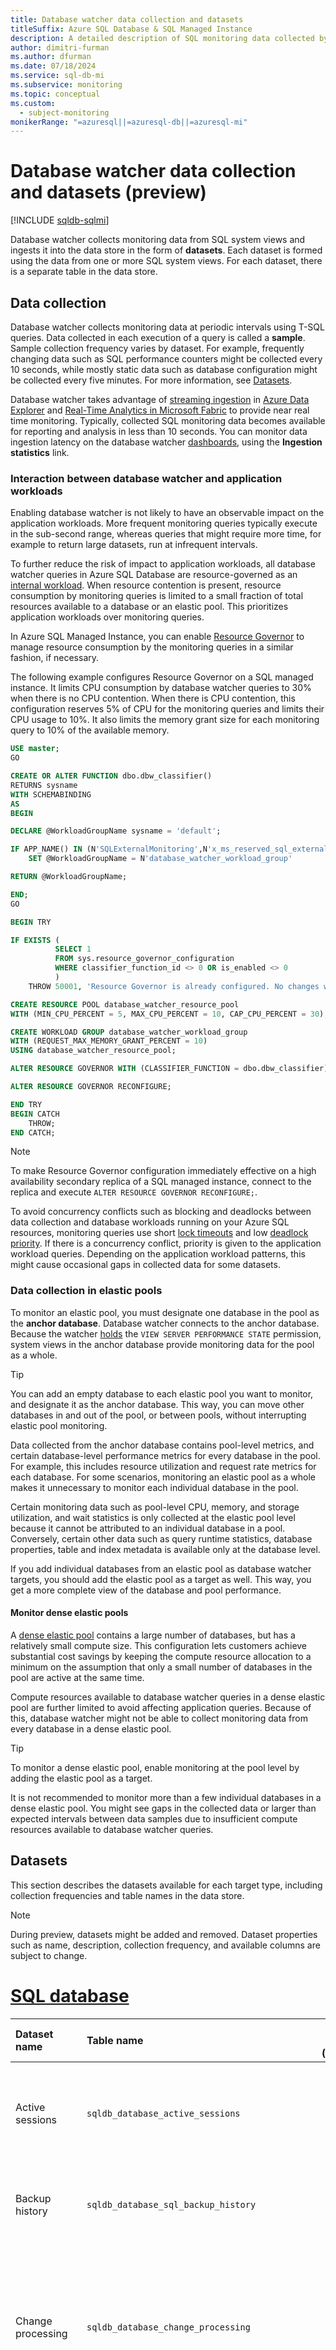```yaml
---
title: Database watcher data collection and datasets
titleSuffix: Azure SQL Database & SQL Managed Instance
description: A detailed description of SQL monitoring data collected by database watcher
author: dimitri-furman
ms.author: dfurman
ms.date: 07/18/2024
ms.service: sql-db-mi
ms.subservice: monitoring
ms.topic: conceptual
ms.custom:
  - subject-monitoring
monikerRange: "=azuresql||=azuresql-db||=azuresql-mi"
---
```


# Database watcher data collection and datasets (preview)

[!INCLUDE [sqldb-sqlmi](./includes/appliesto-sqldb-sqlmi.md)]

Database watcher collects monitoring data from SQL system views and ingests it into the data store in the form of **datasets**. Each dataset is formed using the data from one or more SQL system views. For each dataset, there is a separate table in the data store.

## Data collection

Database watcher collects monitoring data at periodic intervals using T-SQL queries. Data collected in each execution of a query is called a **sample**. Sample collection frequency varies by dataset. For example, frequently changing data such as SQL performance counters might be collected every 10 seconds, while mostly static data such as database configuration might be collected every five minutes. For more information, see [Datasets](#datasets).

Database watcher takes advantage of [streaming ingestion](/azure/data-explorer/ingest-data-streaming) in [Azure Data Explorer](/azure/data-explorer/data-explorer-overview) and [Real-Time Analytics in Microsoft Fabric](/fabric/real-time-analytics/overview) to provide near real time monitoring. Typically, collected SQL monitoring data becomes available for reporting and analysis in less than 10 seconds. You can monitor data ingestion latency on the database watcher [dashboards](database-watcher-overview.md#dashboards), using the **Ingestion statistics** link.

### Interaction between database watcher and application workloads

Enabling database watcher is not likely to have an observable impact on the application workloads. More frequent monitoring queries typically execute in the sub-second range, whereas queries that might require more time, for example to return large datasets, run at infrequent intervals.

To further reduce the risk of impact to application workloads, all database watcher queries in Azure SQL Database are resource-governed as an [internal workload](./database/resource-limits-logical-server.md#resource-consumption-by-user-workloads-and-internal-processes). When resource contention is present, resource consumption by monitoring queries is limited to a small fraction of total resources available to a database or an elastic pool. This prioritizes application workloads over monitoring queries.

In Azure SQL Managed Instance, you can enable [Resource Governor](/sql/relational-databases/resource-governor/resource-governor) to manage resource consumption by the monitoring queries in a similar fashion, if necessary.

The following example configures Resource Governor on a SQL managed instance. It limits CPU consumption by database watcher queries to 30% when there is no CPU contention. When there is CPU contention, this configuration reserves 5% of CPU for the monitoring queries and limits their CPU usage to 10%. It also limits the memory grant size for each monitoring query to 10% of the available memory.

```sql
USE master;
GO

CREATE OR ALTER FUNCTION dbo.dbw_classifier()
RETURNS sysname
WITH SCHEMABINDING
AS
BEGIN

DECLARE @WorkloadGroupName sysname = 'default';

IF APP_NAME() IN (N'SQLExternalMonitoring',N'x_ms_reserved_sql_external_monitoring')
    SET @WorkloadGroupName = N'database_watcher_workload_group'

RETURN @WorkloadGroupName;

END;
GO

BEGIN TRY

IF EXISTS (
          SELECT 1
          FROM sys.resource_governor_configuration
          WHERE classifier_function_id <> 0 OR is_enabled <> 0
          )
    THROW 50001, 'Resource Governor is already configured. No changes were made.', 1;

CREATE RESOURCE POOL database_watcher_resource_pool
WITH (MIN_CPU_PERCENT = 5, MAX_CPU_PERCENT = 10, CAP_CPU_PERCENT = 30);

CREATE WORKLOAD GROUP database_watcher_workload_group
WITH (REQUEST_MAX_MEMORY_GRANT_PERCENT = 10)
USING database_watcher_resource_pool;

ALTER RESOURCE GOVERNOR WITH (CLASSIFIER_FUNCTION = dbo.dbw_classifier);

ALTER RESOURCE GOVERNOR RECONFIGURE;

END TRY
BEGIN CATCH
    THROW;
END CATCH;
```

> [!NOTE]
> To make Resource Governor configuration immediately effective on a high availability secondary replica of a SQL managed instance, connect to the replica and execute `ALTER RESOURCE GOVERNOR RECONFIGURE;`.

To avoid concurrency conflicts such as blocking and deadlocks between data collection and database workloads running on your Azure SQL resources, monitoring queries use short [lock timeouts](/sql/relational-databases/sql-server-transaction-locking-and-row-versioning-guide#customizing-the-lock-time-out) and low [deadlock priority](/sql/t-sql/statements/set-deadlock-priority-transact-sql). If there is a concurrency conflict, priority is given to the application workload queries. Depending on the application workload patterns, this might cause occasional gaps in collected data for some datasets.

### Data collection in elastic pools

To monitor an elastic pool, you must designate one database in the pool as the **anchor database**. Database watcher connects to the anchor database. Because the watcher [holds](database-watcher-overview.md#watcher-authorization) the `VIEW SERVER PERFORMANCE STATE` permission, system views in the anchor database provide monitoring data for the pool as a whole.

> [!TIP]
> You can add an empty database to each elastic pool you want to monitor, and designate it as the anchor database. This way, you can move other databases in and out of the pool, or between pools, without interrupting elastic pool monitoring.

Data collected from the anchor database contains pool-level metrics, and certain database-level performance metrics for every database in the pool. For example, this includes resource utilization and request rate metrics for each database. For some scenarios, monitoring an elastic pool as a whole makes it unnecessary to monitor each individual database in the pool.

Certain monitoring data such as pool-level CPU, memory, and storage utilization, and wait statistics is only collected at the elastic pool level because it cannot be attributed to an individual database in a pool. Conversely, certain other data such as query runtime statistics, database properties, table and index metadata is available only at the database level.

If you add individual databases from an elastic pool as database watcher targets, you should add the elastic pool as a target as well. This way, you get a more complete view of the database and pool performance.

#### Monitor dense elastic pools

A [dense elastic pool](./database/elastic-pool-resource-management.md) contains a large number of databases, but has a relatively small compute size. This configuration lets customers achieve substantial cost savings by keeping the compute resource allocation to a minimum on the assumption that only a small number of databases in the pool are active at the same time.

Compute resources available to database watcher queries in a dense elastic pool are further limited to avoid affecting application queries. Because of this, database watcher might not be able to collect monitoring data from every database in a dense elastic pool.

> [!TIP]
> To monitor a dense elastic pool, enable monitoring at the pool level by adding the elastic pool as a target.
>
> It is not recommended to monitor more than a few individual databases in a dense elastic pool. You might see gaps in the collected data or larger than expected intervals between data samples due to insufficient compute resources available to database watcher queries.

## Datasets

This section describes the datasets available for each target type, including collection frequencies and table names in the data store.

> [!NOTE]
> During preview, datasets might be added and removed. Dataset properties such as name, description, collection frequency, and available columns are subject to change.

# [SQL database](#tab/sqldb)

| Dataset name | Table name | Collection frequency (hh:mm:ss) | Description |
|:--|:--|--:|:--|
| Active sessions | `sqldb_database_active_sessions` | `00:00:30` | Each row represents a session that is running a request, is a blocker, or has an open transaction. |
| Backup history | `sqldb_database_sql_backup_history` | `00:05:00` | Each row represents a successfully completed database backup. |
| Change processing | `sqldb_database_change_processing` | `00:01:00` | Each row represents a snapshot of aggregate log scan statistics for a change processing feature such as Change Data Capture or Change Feed (Azure Synapse Link). |
| Change processing errors | `sqldb_database_change_processing_errors` | `00:01:00` | Each row represents an error that occurred during change processing, when using a change processing feature such as Change Data Capture or Change Feed (Azure Synapse Link). |
| Connectivity | `sqldb_database_connectivity` | `00:00:30` | Each row represents a connectivity probe (a login and a query) for a database. |
| Geo-replicas | `sqldb_database_geo_replicas` | `00:00:30` | Each row represents a primary or a secondary geo-replica, including geo-replication metadata and statistics. |
| Index metadata | `sqldb_database_index_metadata` | `00:30:00` | Each row represents an index partition and includes index definition, properties, and operational statistics. |
| Memory utilization | `sqldb_database_memory_utilization` | `00:00:10` | Each row represents a memory clerk and includes memory consumption by the clerk on the database engine instance. |
| Missing indexes | `sqldb_database_missing_indexes` | `00:15:00` | Each row represents an index that might improve query performance if created. |
| Out-of-memory events | `sqldb_database_oom_events` | `00:01:00` | Each row represents an out-of-memory event in the database engine. |
| Performance counters (common) | `sqldb_database_performance_counters_common` | `00:00:10` | Each row represents a performance counter of the database engine instance. This dataset includes commonly used counters. |
| Performance counters (detailed) | `sqldb_database_performance_counters_detailed` | `00:01:00` | Each row represents a performance counter of the database engine instance. This dataset includes counters that might be needed for detailed monitoring and troubleshooting. |
| Properties | `sqldb_database_properties` | `00:05:00` | Each row represents a database and includes database options, resource governance limits, and other database metadata. |
| Query runtime statistics | `sqldb_database_query_runtime_stats` | `00:15:00` | Each row represents a Query Store runtime interval and includes query execution statistics. |
| Query wait statistics | `sqldb_database_query_wait_stats` | `00:15:00` | Each row represents a Query Store runtime interval and includes wait category statistics. |
| Replicas | `sqldb_database_replicas` | `00:00:10` | Each row represents a database replica, including replication metadata and statistics. Includes the primary replica and geo-replicas when collected on the primary, and secondary replicas when collected on a secondary. |
| Resource utilization | `sqldb_database_resource_utilization` | `00:00:15` | Each row represents CPU, Data IO, Log IO, and other resource consumption statistics for a database in a time interval. |
| Session statistics | `sqldb_database_session_stats` | `00:01:00` | Each row represents a summary of session statistics for a database, aggregated by non-additive session attributes such as login name, host name, application name, etc. |
| SOS schedulers | `sqldb_database_sos_schedulers` | `00:01:00` | Each row represents a SOS scheduler and includes statistics for the scheduler, CPU node, and memory node. |
| Storage IO | `sqldb_database_storage_io` | `00:00:10` | Each row represents a database file and includes cumulative IOPS, throughput, and latency statistics for the file. |
| Storage utilization | `sqldb_database_storage_utilization` | `00:01:00` | Each row represents a database and includes its storage usage, including `tempdb`, Query Store, and Persistent Version Store. |
| Table metadata | `sqldb_database_table_metadata` | `00:30:00` | Each row represents a table or an indexed view, and includes metadata such as row count, space usage, data compression, columns, and constraints.  |
| Wait statistics | `sqldb_database_wait_stats` | `00:00:10` | Each row represents a wait type and includes cumulative wait statistics of the database engine instance. For databases in an elastic pool, only database-scoped wait statistics are collected. |

> [!NOTE]
> For databases in an elastic pool, the **SQL database** datasets containing pool-level data are not collected. This includes the **Memory utilization**, **Out-of-memory events**, **Performance counters (common)**, and **Performance counters (detailed)** datasets. The **Wait statistics** dataset is collected but contains only database-scoped waits. This avoids collection of the same data from every database in the pool.
>
> Pool-level data is collected in the **SQL elastic pool** datasets. For a given elastic pool, the **Performance counters (common)** and **Performance counters (detailed)** datasets contain pool-level metrics and certain database-level metrics such as **CPU**, **Data IO**, **Log write**, **Requests**, **Transactions**, etc.

# [SQL elastic pool](#tab/sqlep)

| Dataset name | Table name | Collection frequency (hh:mm:ss) | Description |
|:--|:--|--:|:--|
| Memory utilization | `sqldb_elastic_pool_memory_utilization` | `00:00:10` | Each row represents a memory clerk and includes memory consumption by the clerk on the database engine instance. |
| Out-of-memory events | `sqldb_elastic_pool_oom_events` | `00:01:00` | Each row represents an out-of-memory event in the database engine. |
| Performance counters (common) | `sqldb_elastic_pool_performance_counters_common` | `00:00:10` | Each row represents a performance counter of the database engine instance. This dataset includes commonly used counters, including workload group resource usage statistics for each database in the elastic pool. |
| Performance counters (detailed) | `sqldb_elastic_pool_performance_counters_detailed` | `00:01:00` | Each row represents a performance counter of the database engine instance. This dataset includes counters that might be needed for detailed monitoring and troubleshooting. |
| Properties | `sqldb_elastic_pool_properties` | `00:05:00` | Each row represents an elastic pool, and includes resource governance limits and other metadata for the elastic pool. |
| Resource utilization | `sqldb_elastic_pool_resource_utilization` | `00:00:20` | Each row represents CPU, Data IO, Log IO, and other resource consumption statistics for an elastic pool in a time interval. |
| SOS schedulers | `sqldb_elastic_pool_sos_schedulers` | `00:01:00` | Each row represents a SOS scheduler and includes statistics for the scheduler, CPU node, and memory node. |
| Storage IO | `sqldb_elastic_pool_storage_io` | `00:00:10` | Each row represents a database file and includes cumulative IOPS, throughput, and latency statistics for the file. Files for all databases in the elastic pool are included. |
| Storage utilization | `sqldb_elastic_pool_storage_utilization` | `00:01:00` | Each row represents an elastic pool and includes its storage usage statistics, including `tempdb`. |
| Wait statistics | `sqldb_elastic_pool_wait_stats` | `00:00:10` | Each row represents a wait type and includes wait statistics of the database engine instance. |

# [SQL managed instance](#tab/sqlmi)

| Dataset name | Table name | Collection frequency (hh:mm:ss) | Description |
|:--|:--|--:|:--|
| Active sessions | `sqlmi_active_sessions` | `00:00:30` | Each row represents a session that is running a request, is a blocker, or has an open transaction. |
| Backup history | `sqlmi_sql_backup_history` | `00:05:00` | Each row represents a successfully completed database backup. |
| Change processing | `sqlmi_change_processing` | `00:01:00` | Each row represents a snapshot of aggregate log scan statistics for a change processing feature such as Change Data Capture. |
| Change processing errors | `sqlmi_change_processing_errors` | `00:01:00` | Each row represents an error that occurred during change processing, when using a change processing feature such as Change Data Capture. |
| Connectivity | `sqlmi_connectivity` | `00:00:30` | Each row represents a connectivity probe (a login and a query) for a SQL managed instance. |
| Database geo-replicas | `sqlmi_database_geo_replicas` | `00:05:00` | Each row represents a primary or a secondary database geo-replica, including geo-replication metadata and statistics. |
| Database properties | `sqlmi_database_properties` | `00:05:00` | Each row represents a database and includes database options and other database metadata. |
| Database replicas | `sqlmi_database_replicas` | `00:05:00` | Each row represents a database replica, including replication metadata and statistics. Includes the primary replica and geo-replicas when collected on the primary, and secondary replicas when collected on a secondary. |
| Database storage utilization | `sqlmi_database_storage_utilization` | `00:05:00` | Each row represents a database and includes its storage usage, including Query Store and Persistent Version Store. |
| Index metadata | `sqlmi_index_metadata` | `00:30:00` | Each row represents an index partition and includes index definition, properties, and operational statistics. |
| Instance properties | `sqlmi_instance_properties` | `00:05:00` | Each row represents a SQL managed instance and includes its properties and other instance metadata. |
| Memory utilization | `sqlmi_memory_utilization` | `00:00:10` | Each row represents a memory clerk and includes memory consumption by the clerk. |
| Missing indexes | `sqlmi_missing_indexes` | `00:15:00` | Each row represents an index that might improve query performance if created. |
| Out-of-memory events | `sqlmi_oom_events` | `00:01:00` | Each row represents an out-of-memory event in the database engine. |
| Performance counters (common) | `sqlmi_performance_counters_common` | `00:00:10` | Each row represents a performance counter. This dataset includes commonly used counters. |
| Performance counters (detailed) | `sqlmi_performance_counters_detailed` | `00:01:00` | Each row represents a performance counter. This dataset includes counters that might be needed for detailed monitoring and troubleshooting. |
| Query runtime statistics | `sqlmi_query_runtime_stats` | `00:15:00` | Each row represents a Query Store runtime interval and includes query execution statistics for a database. |
| Query wait statistics | `sqlmi_query_wait_stats` | `00:15:00` | Each row represents a Query Store runtime interval and includes wait category statistics for a database. |
| Resource utilization | `sqlmi_resource_utilization` | `00:00:20` | Each row represents CPU, Data IO, Log IO and other resource consumption statistics in a time interval. |
| Session statistics | `sqlmi_session_stats` | `00:01:00` | Each row represents a summary of session statistics for a managed instance, aggregated by non-additive session attributes such as login name, host name, application name, etc. |
| SOS schedulers | `sqlmi_sos_schedulers` | `00:01:00` | Each row represents a SOS scheduler and includes statistics for the scheduler, CPU node, and memory node. |
| SQL Agent job history | `sqlmi_sqlagent_job_history` | `00:01:00` | Each row represents a SQL Agent job history entry. |
| SQL Agent job state | `sqlmi_sqlagent_job_state` | `00:00:20` | Each row represents the state of a SQL Agent job at a point in time. |
| Storage IO | `sqlmi_storage_io` | `00:00:10` | Each row represents a database file and includes cumulative IOPS, throughput, and latency statistics for the file. |
| Table metadata | `sqlmi_table_metadata` | `01:00:00` | Each row represents a table or an indexed view, and includes metadata such as row count, space usage, data compression, columns, and constraints. |
| Wait statistics | `sqlmi_wait_stats` | `00:00:10` | Each row represents a wait type and includes cumulative wait statistics of the database engine instance. |

---

### Common columns

For each target type, datasets have common columns, as described in the following tables.

# [SQL database](#tab/sqldb)

| Column name | Description |
|:--|:--|
| `subscription_id` | The Azure subscription ID of the SQL database. |
| `resource_group_name` | The resource group name of the SQL database. |
| `resource_id` | The Azure resource ID of the SQL database. |
| `sample_time_utc` | The time when the values in the row were observed, in UTC. |
| `collection_time_utc` | The time when the row was collected by the watcher, in UTC. This column is present in datasets where collection time might be different from sample time. |
| `replica_type` | One of: **Primary**, **HA secondary**, **Geo-replication forwarder**, **Named secondary**. |
| `logical_server_name` | The name of the [logical server](./database/logical-servers.md) in Azure SQL Database containing the monitored database or elastic pool. |
| `database_name` | The name of the monitored database. |
| `database_id` | Database ID of the monitored database, unique within the logical server. |
| `logical_database_id` | A unique database identifier that remains unchanged over the lifetime of the user database. Renaming the database or changing its service objective do not change this value. |
| `physical_database_id` | A unique database identifier for the current physical database corresponding to the user database. Changing database service objective causes this value to change. |
| `replica_id` | A unique identifier for a Hyperscale [compute replica](./database/hyperscale-architecture.md). |

# [SQL elastic pool](#tab/sqlep)

| Column name | Description |
|:--|:--|
| `subscription_id` | The Azure subscription ID of the SQL elastic pool. |
| `resource_group_name` | The resource group name of the SQL elastic pool. |
| `resource_id` | The Azure resource ID of the SQL elastic pool. |
| `sample_time_utc` | The time when the values in the row were observed, in UTC. |
| `collection_time_utc` | The time when the row was collected by the watcher, in UTC. This column is present in datasets where collection time might be different from sample time. |
| `replica_type` | One of: **Primary**, **HA secondary**. |
| `logical_server_name` | The name of the [logical server](./database/logical-servers.md) in Azure SQL Database containing the monitored database or elastic pool. |
| `elastic_pool_name` | The name of the monitored elastic pool. |
| `anchor_database_name` | The name of the anchor database for an elastic pool. |
| `anchor_database_id` | Database ID of the anchor database for an elastic pool, unique within the logical server. |
| `anchor_logical_database_id` | A unique database identifier that remains unchanged over the lifetime of the anchor database. |
| `anchor_physical_database_id` | A unique database identifier for the current physical database corresponding to the anchor database. |
| `anchor_replica_id` | A unique identifier for a Hyperscale compute replica of the anchor database. |

# [SQL managed instance](#tab/sqlmi)

| Column name | Description |
|:--|:--|
| `subscription_id` | The Azure subscription ID of the SQL managed instance. |
| `resource_group_name` | The resource group name of the SQL managed instance. |
| `resource_id` | The Azure resource ID of the SQL managed instance. |
| `sample_time_utc` | The time when the values in the row were observed, in UTC. |
| `collection_time_utc` | The time when the row was collected by the watcher, in UTC. This column is present in datasets where collection time might be different from sample time. |
| `replica_type` | One of: **Primary**, **HA secondary**, **Geo-replication forwarder**. |
| `managed_instance_name` | The name of the monitored SQL managed instance. |

---

A dataset has both `sample_time_utc` and `collection_time_utc` columns if it contains samples observed before the row was collected by database watcher. Otherwise, the observation time and collection time are the same, and the dataset contains only the `sample_time_utc` column.

For example, the `sqldb_database_resource_utilization` dataset is derived from the [sys.dm_db_resource_stats](/sql/relational-databases/system-dynamic-management-views/sys-dm-db-resource-stats-azure-sql-database) dynamic management view (DMV). The DMV contains the `end_time` column, which is the observation time for each row reporting aggregate resource statistics for a 15-second interval. This time is reported in the `sample_time_utc` column. When database watcher queries this DMV, the result set might contain multiple rows, each with a different `end_time`. All of these rows have the same `collection_time_utc` value.

## Related content

- [Monitor Azure SQL workloads with database watcher (preview)](database-watcher-overview.md)
- [Quickstart: Create a database watcher to monitor Azure SQL (preview)](database-watcher-quickstart.md)
- [Create and configure a database watcher (preview)](database-watcher-manage.md)
- [Analyze database watcher monitoring data (preview)](database-watcher-analyze.md)
- [Database watcher FAQ](database-watcher-faq.yml)
